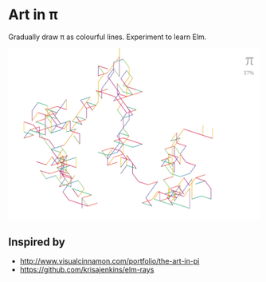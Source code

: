 # Art in π

Gradually draw π as colourful lines. Experiment to learn Elm.

![Art in π](docs/inprogress.png?raw=true)

## Inspired by
- http://www.visualcinnamon.com/portfolio/the-art-in-pi
- https://github.com/krisajenkins/elm-rays